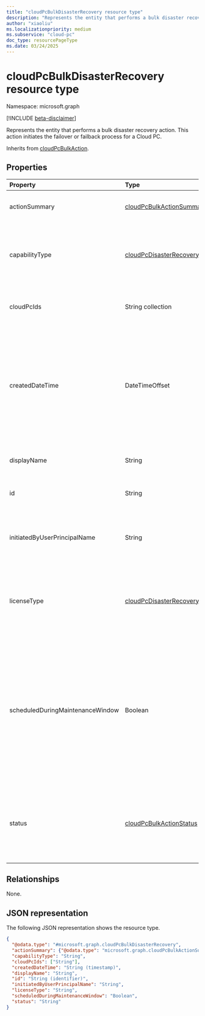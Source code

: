 ```yaml
---
title: "cloudPcBulkDisasterRecovery resource type"
description: "Represents the entity that performs a bulk disaster recovery action."
author: "xiaoliu"
ms.localizationpriority: medium
ms.subservice: "cloud-pc"
doc_type: resourcePageType
ms.date: 03/24/2025
---
```


# cloudPcBulkDisasterRecovery resource type

Namespace: microsoft.graph

[!INCLUDE [beta-disclaimer](../../includes/beta-disclaimer.md)]

Represents the entity that performs a bulk disaster recovery action. This action initiates the failover or failback process for a Cloud PC.

Inherits from [cloudPcBulkAction](../resources/cloudpcbulkaction.md).

## Properties
|Property|Type|Description|
|:---|:---|:---|
|actionSummary|[cloudPcBulkActionSummary](../resources/cloudpcbulkactionsummary.md)|Run summary of this bulk action. Inherited from [cloudPcBulkAction](../resources/cloudpcbulkaction.md).|
|capabilityType | [cloudPcDisasterRecoveryCapabilityType](../resources/cloudpcdisasterrecoverycapability.md#cloudpcdisasterrecoverycapabilitytype-values) | The disaster recovery action that can be performed for the Cloud PC. The possible values are: `none`, `failover`, `failback`, `unknownFutureValue`. |
|cloudPcIds|String collection|IDs of the Cloud PCs the bulk action applies to. Inherited from [cloudPcBulkAction](../resources/cloudpcbulkaction.md).|
|createdDateTime|DateTimeOffset|The date and time when the bulk action was created. The timestamp type represents date and time information using ISO 8601 format and is always in UTC. For example, midnight UTC on Jan 1, 2014 is `2014-01-01T00:00:00Z`. Inherited from [cloudPcBulkAction](../resources/cloudpcbulkaction.md).|
|displayName|String|Name of the bulk action. Inherited from [cloudPcBulkAction](../resources/cloudpcbulkaction.md).|
|id|String|ID of the bulk action. Inherited from [cloudPcBulkAction](../resources/cloudpcbulkaction.md).|
|initiatedByUserPrincipalName|String|Indicates the user principal name (UPN) of the user who initiated this bulk action. Read-only. Inherited from [cloudPcBulkAction](../resources/cloudpcbulkaction.md).|
|licenseType | [cloudPcDisasterRecoveryLicenseType](../resources/cloudpcdisasterrecoverycapability.md#cloudpcdisasterrecoverylicensetype-values) | The disaster recovery license type that provides the disaster recovery capability. The possible values are: `none`, `standard`, `unknownFutureValue`, `plus`. |
|scheduledDuringMaintenanceWindow|Boolean|Indicates whether the bulk action is scheduled according to the maintenance window. When `true`, the bulk action uses the maintenance window to schedule the action; `false` means that the bulk action doesn't use the maintenance window. The default value is `false`. Inherited from [cloudPcBulkAction](../resources/cloudpcbulkaction.md).|
|status|[cloudPcBulkActionStatus](../resources/cloudpcbulkaction.md#cloudpcbulkactionstatus-values)|Indicates the status of bulk actions. Possible values are `pending`, `succeeded`, `failed`, `unknownFutureValue`. The default value is `pending`. Read-only. Inherited from [cloudPcBulkAction](../resources/cloudpcbulkaction.md).|

## Relationships
None.

## JSON representation
The following JSON representation shows the resource type.
<!-- {
  "blockType": "resource",
  "keyProperty": "id",
  "@odata.type": "microsoft.graph.cloudPcBulkDisasterRecovery",
  "baseType": "microsoft.graph.cloudPcBulkAction",
  "openType": false
}
-->
``` json
{
  "@odata.type": "#microsoft.graph.cloudPcBulkDisasterRecovery",
  "actionSummary": {"@odata.type": "microsoft.graph.cloudPcBulkActionSummary"},
  "capabilityType": "String",
  "cloudPcIds": ["String"],
  "createdDateTime": "String (timestamp)",
  "displayName": "String",
  "id": "String (identifier)",
  "initiatedByUserPrincipalName": "String",
  "licenseType": "String",
  "scheduledDuringMaintenanceWindow": "Boolean",
  "status": "String"
}
```
